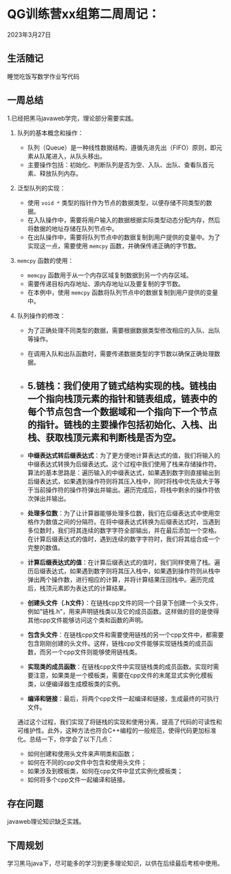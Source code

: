 # QG训练营xx组第二周周记：
2023年3月27日

## 生活随记

睡觉吃饭写数学作业写代码

## 一周总结

1.已经把黑马javaweb学完，理论部分需要实践。

1. 队列的基本概念和操作：

   - 队列（Queue）是一种线性数据结构，遵循先进先出（FIFO）原则，即元素从队尾进入，从队头移出。
   - 主要操作包括：初始化、判断队列是否为空、入队、出队、查看队首元素、释放队列内存。

2. 泛型队列的实现：

   - 使用 `void *` 类型的指针作为节点的数据类型，以便存储不同类型的数据。
   - 在入队操作中，需要将用户输入的数据根据实际类型动态分配内存，然后将数据的地址存储在队列节点中。
   - 在出队操作中，需要将队列节点中的数据复制到用户提供的变量中。为了实现这一点，需要使用 `memcpy` 函数，并确保传递正确的字节数。

3. `memcpy` 函数的使用：

   - `memcpy` 函数用于从一个内存区域复制数据到另一个内存区域。
   - 需要传递目标内存地址、源内存地址以及要复制的字节数。
   - 在本例中，使用 `memcpy` 函数将队列节点中的数据复制到用户提供的变量中。

4. 队列操作的修改：

   - 为了正确处理不同类型的数据，需要根据数据类型修改相应的入队、出队等操作。

   - 在调用入队和出队函数时，需要传递数据类型的字节数以确保正确处理数据。

   - ## 5.**链栈**：我们使用了链式结构实现的栈。链栈由一个指向栈顶元素的指针和链表组成，链表中的每个节点包含一个数据域和一个指向下一个节点的指针。链栈的主要操作包括初始化、入栈、出栈、获取栈顶元素和判断栈是否为空。

   - **中缀表达式转后缀表达式**：为了更方便地计算表达式的值，我们将输入的中缀表达式转换为后缀表达式。这个过程中我们使用了栈来存储操作符。算法的基本思路是：遍历输入的中缀表达式，如果遇到数字则直接输出到后缀表达式，如果遇到操作符则将其压入栈中，同时将栈中优先级大于等于当前操作符的操作符弹出并输出。遍历完成后，将栈中剩余的操作符依次弹出并输出。

   - **处理多位数**：为了让计算器能够处理多位数，我们在后缀表达式中使用空格作为数值之间的分隔符。在将中缀表达式转换为后缀表达式时，当遇到多位数时，我们将其连续的数字字符全部输出，并在最后添加一个空格。在计算后缀表达式的值时，遇到连续的数字字符时，我们将其组合成一个完整的数值。

   - **计算后缀表达式的值**：在计算后缀表达式的值时，我们同样使用了栈。遍历后缀表达式，如果遇到数字则将其压入栈中，如果遇到操作符则从栈中弹出两个操作数，进行相应的计算，并将计算结果压回栈中。遍历完成后，栈顶元素即为表达式的计算结果。

   - **创建头文件（.h文件）**：在链栈cpp文件的同一个目录下创建一个头文件，例如"链栈.h"，用来声明链栈类以及它的成员函数。这样做的目的是使得其他cpp文件能够访问这个类和函数的声明。

   - **包含头文件**：在链栈cpp文件和需要使用链栈的另一个cpp文件中，都需要包含刚刚创建的头文件。这样，链栈cpp文件能够实现链栈类的成员函数，而另一个cpp文件则能够使用链栈类。

   - **实现类的成员函数**：在链栈cpp文件中实现链栈类的成员函数。实现时需要注意，如果类是一个模板类，需要在cpp文件的末尾显式实例化模板类，以便编译器生成模板类的实例。

   - **编译和链接**：最后，将两个cpp文件一起编译和链接，生成最终的可执行文件。

   通过这个过程，我们实现了将链栈的实现和使用分离，提高了代码的可读性和可维护性。此外，这种方法也符合C++编程的一般规范，使得代码更加标准化。总结一下，你学会了以下几点：

   - 如何创建和使用头文件来声明类和函数；
   - 如何在不同的cpp文件中包含和使用头文件；
   - 如果涉及到模板类，如何在cpp文件中显式实例化模板类；
   - 如何将多个cpp文件一起编译和链接。

## 存在问题

javaweb理论知识缺乏实践。

## 下周规划

学习黑马java下，尽可能多的学习到更多理论知识，以供在后续最后考核中使用。